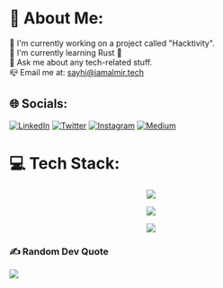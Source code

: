 # 💫 About Me:

🔭 I'm currently working on a project called "Hacktivity".<br>🌱 I'm currently learning Rust 🦀<br>💬 Ask me about any tech-related stuff.<br>📪 Email me at: <a href="sayhi@almir.io">sayhi@iamalmir.tech</a>

## 🌐 Socials:

[![LinkedIn](https://img.shields.io/badge/LinkedIn-%230077B5.svg?logo=linkedin&logoColor=white)](https://linkedin.com/in/almir-redzematovic-05b734201) [![Twitter](https://img.shields.io/badge/Twitter-%231DA1F2.svg?logo=Twitter&logoColor=white)](https://twitter.com/iamalmiir) [![Instagram](https://img.shields.io/badge/Instagram-%23E4405F.svg?logo=Instagram&logoColor=white)](https://instagram.com/iamalmiir) [![Medium](https://img.shields.io/badge/Medium-12100E?logo=medium&logoColor=white)](https://medium.com/@iamalmiir)

# 💻 Tech Stack:
<p align="center">
  <a href="https://skillicons.dev">
    <img src="https://skillicons.dev/icons?i=mysql,planetscale,postgresql,mongodb,prisma" />
  </a>
</p>
<p align="center">
  <a href="https://skillicons.dev">
    <img src="https://skillicons.dev/icons?i=git,postman,linux,gcp,heroku,arduino" />
  </a>
</p>
<p align="center">
  <a href="https://skillicons.dev">
    <img src="https://skillicons.dev/icons?i=python,cpp,go,typescript,django,nextjs,react,nodejs,tailwindcss,md" />
  </a>
</p>

### ✍️ Random Dev Quote

![](https://quotes-github-readme.vercel.app/api?type=horizontal&theme=tokyonight)
